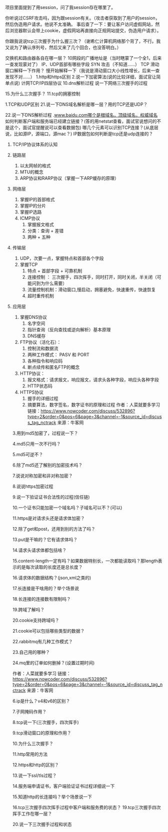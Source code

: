项目里面提到了用session，问了我session存在哪里了。

你听说过CSRF攻击吗，因为跟session有关。（攻击者获取到了用户的session，然后伪造用户请求。他说不太准确。
事后查了一下：要让客户访问虚假网站，然后浏览器默认会带上cookie，虚假网站再直接向正规网站提交，伪造用户请求）。

你跟我说说tcp三次握手为什么握三次？（谢希仁计算机网络那个背了，不行。我又说为了确认序列号，然后又来了几个回合，也没答明白。）

交换机和路由器各自在哪一层？
10网段的广播地址是（当时瞎蒙了一个全1，后来一查发现蒙对了）
IP、UDP首部有哪些字段
SYN 攻击（不知道……）
TCP 滑动窗口解释一下作用？
慢开始解释一下（我说是滑动窗口大小线性增长，后来一查发现不对……）
1.http和https区别
2.说一下加密算法(说的比较详细，面试官让简单点说)
计网TCP/IP四层协议
10.dns解析过程
说一下网络三次握手的过程

15.为什么三次握手？
11.tcp的拥塞控制

1.TCP和UDP区别
21.说一下DNS域名解析是哪一层？用的TCP还是UDP？

22.说一下DNS解析过程
.www.baidu.com哪个是根域名，顶级域名，权威域名
如何判断客户端和服务端已经建立链接？(答的用netstat查看，面试官说想问的不是这个，面试官提醒说可以查看数据包)
哪几个元素可以识别TCP连接？(从底层说，比如源IP，源端口，源mac？)
IP数据包如何判断是tcp还是udp连接的？


1. TCP/IP协议体系的认知
2. 链路层
    1. 以太网帧的格式
    2. MTU的概念
    3. ARP协议和RARP协议（掌握一下ARP缓存的原理）
4. 网络层
    1. 掌握IP的首部格式
    2. 掌握IP的分片
    4. 掌握IP选路
    5. ICMP协议
        1. 掌握报文格式
        2. 分类：查询 + 差错
        3. 两种 + 五种
4. 传输层
    1. UDP，次要一点，掌握特点和首部各个字段
    2. 掌握TCP
        1. 特点 + 首部字段 + 可靠机制
        2. 连接控制 ： 三次握手，四次挥手，同时打开，同时关闭，半关闭（可能问到为什么需要）
        3. 流量控制机制：滑动窗口,慢启动，拥塞避免，快速重传，快速恢复
        4. 超时重传机制
5. 应用层
    1. 掌握DNS协议
        1. 名字空间
        2. 指针查询（反向查找或逆向解析）基本原理
        3. DNS缓存
    2. FTP协议（活化石）：
        1. 控制流和数据流
        2. 两种工作模式： PASV 和 PORT
        3. 各种指令和响应码
        4. 断点续传和匿名FTP的概念
    5. HTTP协议： 
        1. 报文格式：请求报文，响应报文，请求头各种字段，响应头各种字段
        2. HTTP状态码
    2. HTTPS协议
        1. 握手的详细过程
        2. 摘要算法，数字签名，数字证书的原理和过程
    作者：人菜就要多学习
    链接：https://www.nowcoder.com/discuss/532896?type=2&order=0&pos=6&page=3&channel=-1&source_id=discuss_tag_nctrack
    来源：牛客网
    
    3.用到md5加密了，过程说一下？
    
    4.md5只用一次不行吗？
    
    5.md5可逆不？
    
    6.除了md5还了解别的加密技术吗？
    
    7.说说对称加密和非对称加密？
    
    8.说说https加密过程
    
    9.说一下验证证书合法性的过程(信任链)
    
    10.一个证书只能加密一个域名吗？子域名可以不？(可以)
    
    11.https是对请求头还是请求体加密？
    
    12.除了get和post，还用到别的方法了吗？
    
    13.put是干嘛的？它有请求体吗？
    
    14.请求头请求体都包括啥？
    
    15.content-length一定有吗？如果数据特别长，一次都能读取吗？那length表示的是每次读取的长度还是总长度？
    
    16.请求体的数据结构？(json,xml之类的)
    
    17.长连接是干啥用的？举个场景说
    
    18.长连接的连接数有限制吗？
    
    19.跨域了解吗？
    
    20.cookie支持跨域吗？
    
    21.cookie可以包括哪些类型的数据？
    
    22.rabbitmq有几种工作模式？
    
    23.自己用的哪种？
    
    24.mq里的订单如何删掉？(设置过期时间)
    
    作者：人菜就要多学习
    链接：https://www.nowcoder.com/discuss/532896?type=2&order=0&pos=6&page=3&channel=-1&source_id=discuss_tag_nctrack
    来源：牛客网
    
    6.ip是什么？v4和v6的区别？
    
    7.子网掩码作用？
    
    8.tcp说一下(三次握手，四次挥手)
    
    9.tcp滑动窗口的原理和作用？
    
    10.为什么三次握手？
    
    11.http常用的方法
    
    12.https和http的区别？
    
    13.说一下ssl/tls过程？
    
    14.服务端申请证书，客户端验证证书过程详细说一下
    
    15.知道http的长连接吗？举个场景说一下
    
    16.tcp三次握手四次挥手过程中客户端和服务费的状态？
    19.tcp三次握手四次挥手工作在哪一层？
    
    20.说一下三次握手过程和状态

    
    
